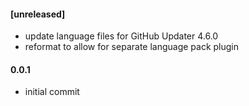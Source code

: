 #### [unreleased]
* update language files for GitHub Updater 4.6.0
* reformat to allow for separate language pack plugin

#### 0.0.1
* initial commit
